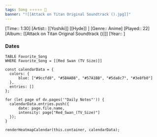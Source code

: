 ```yaml
---
tags: Song ⭐⭐⭐⭐⭐ 💛
banner: "![[Attack on Titan Original Soundtrack ().jpg]]"
---
```

[Time:: 1:30]
[Artist:: [[Yoshiki]] [[Hyde]] ]
[Genre:: Anime]
[Played:: 22]
[Album:: [[Attack on Titan Original Soundtrack ()]]]
[Year:: ]
### Dates
````dataview
TABLE Favorite_Song
WHERE Favorite_Song = [[Red Swan (TV Size)]]
````

  ```dataviewjs
const calendarData = { 
	colors: { 
		blue: ["#9ccfd8", "#5BAAB8", "#57A1BB", "#5da8c7", "#3e8fb0"] 
	}, 
	entries: [] 
}; 

for (let page of dv.pages('"Daily Notes"')) { 
	calendarData.entries.push({ 
		date: page.file.name, 
		intensity: page["Red_Swan_(TV_Size)"]
	}); 
} 

renderHeatmapCalendar(this.container, calendarData);
```
